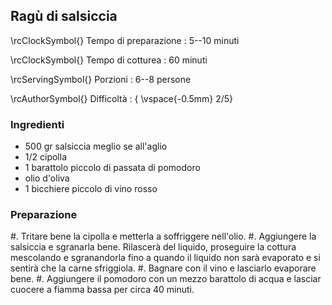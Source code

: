 ## Ragù di salsiccia 

\rcClockSymbol{} Tempo di preparazione
: 5--10 minuti

\rcClockSymbol{} Tempo di cotturea
: 60 minuti

\rcServingSymbol{} Porzioni
: 6--8 persone

\rcAuthorSymbol{} Difficoltà
: { \vspace{-0.5mm} 2/5}

### Ingredienti

- 500 gr salsiccia meglio se all'aglio
- 1/2 cipolla
- 1 barattolo piccolo di passata di pomodoro
- olio d'oliva
- 1 bicchiere piccolo di vino rosso

### Preparazione

#. Tritare bene la cipolla e metterla a soffriggere nell'olio.
#. Aggiungere la salsiccia e sgranarla bene. Rilascerà del liquido, proseguire la cottura mescolando e sgranandorla fino a quando il liquido non sarà evaporato e si sentirà che la carne sfriggiola. 
#. Bagnare con il vino e lasciarlo evaporare bene.
#. Aggiungere il pomodoro con un mezzo barattolo di acqua e lasciar cuocere a fiamma bassa per circa 40 minuti.
